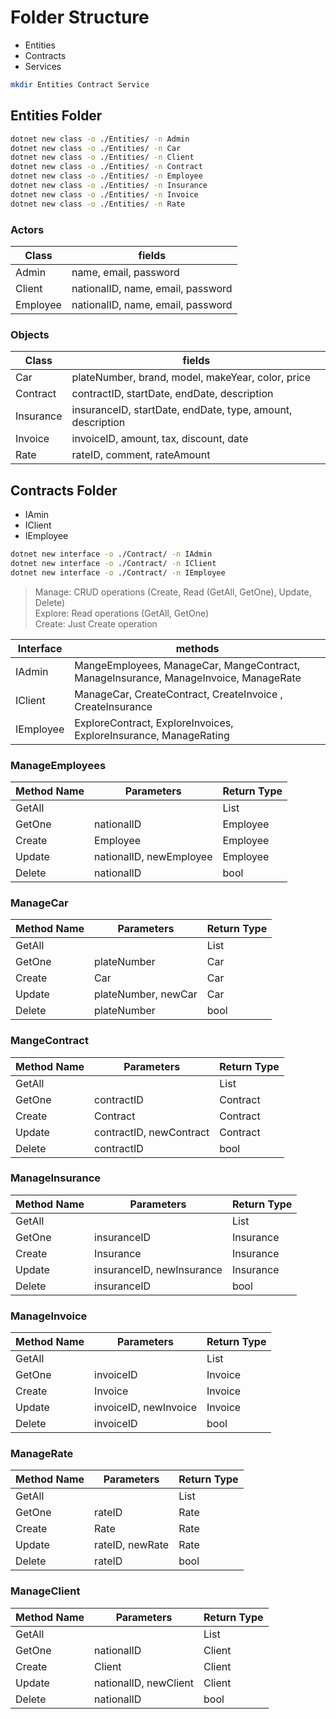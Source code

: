# Folder Structure

- Entities
- Contracts
- Services

```bash
mkdir Entities Contract Service
```

## Entities Folder

```bash
dotnet new class -o ./Entities/ -n Admin
dotnet new class -o ./Entities/ -n Car
dotnet new class -o ./Entities/ -n Client
dotnet new class -o ./Entities/ -n Contract
dotnet new class -o ./Entities/ -n Employee
dotnet new class -o ./Entities/ -n Insurance
dotnet new class -o ./Entities/ -n Invoice
dotnet new class -o ./Entities/ -n Rate
```

### Actors

| Class    | fields                            |
| -------- | --------------------------------- |
| Admin    | name, email, password             |
| Client   | nationalID, name, email, password |
| Employee | nationalID, name, email, password |

### Objects

| Class     | fields                                                     |
| --------- | ---------------------------------------------------------- |
| Car       | plateNumber, brand, model, makeYear, color, price          |
| Contract  | contractID, startDate, endDate, description                |
| Insurance | insuranceID, startDate, endDate, type, amount, description |
| Invoice   | invoiceID, amount, tax, discount, date                     |
| Rate      | rateID, comment, rateAmount                                |

## Contracts Folder

- IAmin
- IClient
- IEmployee

```bash
dotnet new interface -o ./Contract/ -n IAdmin
dotnet new interface -o ./Contract/ -n IClient
dotnet new interface -o ./Contract/ -n IEmployee
```

> Manage: CRUD operations (Create, Read (GetAll, GetOne), Update, Delete) \
> Explore: Read operations (GetAll, GetOne) \
> Create: Just Create operation

| Interface | methods                                                                              |
| --------- | ------------------------------------------------------------------------------------ |
| IAdmin    | MangeEmployees, ManageCar, MangeContract, ManageInsurance, ManageInvoice, ManageRate |
| IClient   | ManageCar, CreateContract, CreateInvoice , CreateInsurance                           |
| IEmployee | ExploreContract, ExploreInvoices, ExploreInsurance, ManageRating                     |

### ManageEmployees

| Method Name | Parameters              | Return Type    |
| ----------- | ----------------------- | -------------- |
| GetAll      |                         | List<Employee> |
| GetOne      | nationalID              | Employee       |
| Create      | Employee                | Employee       |
| Update      | nationalID, newEmployee | Employee       |
| Delete      | nationalID              | bool           |

### ManageCar

| Method Name | Parameters          | Return Type |
| ----------- | ------------------- | ----------- |
| GetAll      |                     | List<Car>   |
| GetOne      | plateNumber         | Car         |
| Create      | Car                 | Car         |
| Update      | plateNumber, newCar | Car         |
| Delete      | plateNumber         | bool        |

### MangeContract

| Method Name | Parameters              | Return Type    |
| ----------- | ----------------------- | -------------- |
| GetAll      |                         | List<Contract> |
| GetOne      | contractID              | Contract       |
| Create      | Contract                | Contract       |
| Update      | contractID, newContract | Contract       |
| Delete      | contractID              | bool           |

### ManageInsurance

| Method Name | Parameters                | Return Type     |
| ----------- | ------------------------- | --------------- |
| GetAll      |                           | List<Insurance> |
| GetOne      | insuranceID               | Insurance       |
| Create      | Insurance                 | Insurance       |
| Update      | insuranceID, newInsurance | Insurance       |
| Delete      | insuranceID               | bool            |

### ManageInvoice

| Method Name | Parameters            | Return Type   |
| ----------- | --------------------- | ------------- |
| GetAll      |                       | List<Invoice> |
| GetOne      | invoiceID             | Invoice       |
| Create      | Invoice               | Invoice       |
| Update      | invoiceID, newInvoice | Invoice       |
| Delete      | invoiceID             | bool          |

### ManageRate

| Method Name | Parameters      | Return Type |
| ----------- | --------------- | ----------- |
| GetAll      |                 | List<Rate>  |
| GetOne      | rateID          | Rate        |
| Create      | Rate            | Rate        |
| Update      | rateID, newRate | Rate        |
| Delete      | rateID          | bool        |

### ManageClient

| Method Name | Parameters            | Return Type  |
| ----------- | --------------------- | ------------ |
| GetAll      |                       | List<Client> |
| GetOne      | nationalID            | Client       |
| Create      | Client                | Client       |
| Update      | nationalID, newClient | Client       |
| Delete      | nationalID            | bool         |
